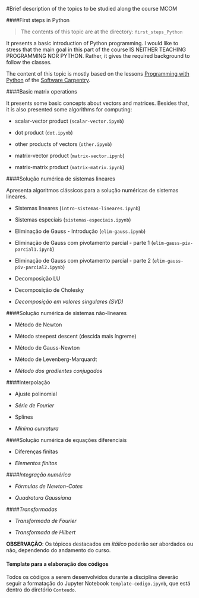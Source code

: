 #Brief description of the topics to be studied along the course MCOM

####First steps in Python

> The contents of this topic are at the directory: `first_steps_Python`

It presents a basic introduction of Python programming. 
I would like to stress that the main goal in 
this part of the course IS NEITHER TEACHING PROGRAMMING NOR PYTHON.
Rather, it gives the required background to follow the classes.

The content of this topic is mostly based on the lessons
[Programming with Python](http://swcarpentry.github.io/python-novice-inflammation/)
of the [Software Carpentry](http://software-carpentry.org/).

####Basic matrix operations

It presents some basic concepts about vectors and matrices.
Besides that, it is also presented some algorithms for computing:

* scalar-vector product (`scalar-vector.ipynb`)

* dot product (`dot.ipynb`)

* other products of vectors (`other.ipynb`)

* matrix-vector product (`matrix-vector.ipynb`)

* matrix-matrix product (`matrix-matrix.ipynb`)

####Solução numérica de sistemas lineares

Apresenta algoritmos clássicos para a solução numéricas de 
sistemas lineares.

* Sistemas lineares (`intro-sistemas-lineares.ipynb`)

* Sistemas especiais (`sistemas-especiais.ipynb`)

* Eliminação de Gauss - Introdução (`elim-gauss.ipynb`)

* Eliminação de Gauss com pivotamento parcial - parte 1 (`elim-gauss-piv-parcial1.ipynb`)

* Eliminação de Gauss com pivotamento parcial - parte 2 (`elim-gauss-piv-parcial2.ipynb`)

* Decomposição LU

* Decomposição de Cholesky

* *Decomposição em valores singulares (SVD)*

####Solução numérica de sistemas não-lineares

* Método de Newton

* Método steepest descent (descida mais íngreme)

* Método de Gauss-Newton

* Método de Levenberg-Marquardt

* *Método dos gradientes conjugados*

####Interpolação

* Ajuste polinomial

* *Série de Fourier*

* Splines

* *Mínima curvatura*

####Solução numérica de equações diferenciais

* Diferenças finitas

* *Elementos finitos*

####*Integração numérica*

* *Fórmulas de Newton-Cotes*

* *Quadratura Gaussiana*

####*Transformadas*

* *Transformada de Fourier*

* *Transformada de Hilbert*

**OBSERVAÇÃO**: Os tópicos destacados em *itálico* poderão ser abordados ou não,
dependendo do andamento do curso.

#### Template para a elaboração dos códigos

Todos os códigos a serem desenvolvidos durante a disciplina deverão
seguir a formatação do Jupyter Notebook `template-codigo.ipynb`, que está
dentro do diretório `Conteudo`.